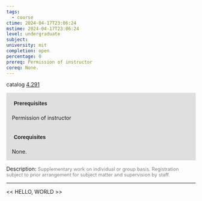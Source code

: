 ```yaml
---
tags:
  - course
ctime: 2024-04-17T23:06:24
mstime: 2024-04-17T23:06:24
level: undergraduate
subject: 
university: mit
completion: open
percentage: 0
prereq: Permission of instructor
coreq: None.
---
```


catalog [4.291](http://student.mit.edu/catalog/m4b.html#4.291)

<span style="display: block; padding: 15px; background-color: rgb(100, 100, 100, 0.2);"><font id="m_prereq3070_0" style="display: block; font-family: Arial, sans-serif; font-weight: bold; padding: 5px">Prerequisites</font><br><span id="prereq3070_0">Permission of instructor</span></span>
<span style="display: block; padding: 15px; background-color: rgb(100, 100, 100, 0.2);"><font id="m_coreq3070_0" style="display: block; font-family: Arial, sans-serif; font-weight: bold; padding: 5px">Corequisites</font><br><span id="coreq3070_0">None.</span></span>

<font style="">Description:</font>
<font style="color: grey; font-size: 0.8rem;">Supplementary work on individual or group basis. Registration subject to prior arrangement for subject matter and supervision by staff.</font>



---

<< HELLO, WORLD >>
